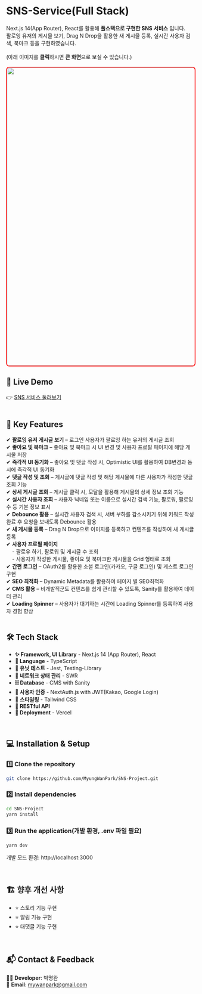 # SNS-Service(Full Stack)

Next.js 14(App Router), React를 활용해 **풀스택으로 구현한 SNS 서비스** 입니다. <br/>
팔로잉 유저의 게시물 보기, Drag N Drop을 활용한 새 게시물 등록, 실시간 사용자 검색, 북마크 등을 구현하였습니다. <br/>
<br/>
(아래 이미지를 **클릭**하시면 **큰 화면**으로 보실 수 있습니다.) <br/> <br/>
<img src="https://github.com/user-attachments/assets/2776ca6e-611c-4a29-a3b8-2abdc6e0147d" width="800" style="border: 2px solid red; border-radius: 8px;"/>

## 🔗 Live Demo <br/>
👉 [SNS 서비스 둘러보기](https://social-network-sideproject.vercel.app/) <br/>
<br/>

## 🚀 Key Features
✔ **팔로잉 유저 게시글 보기** – 로그인 사용자가 팔로잉 하는 유저의 게시글 조회<br/>
✔ **좋아요 및 북마크** – 좋아요 및 북마크 시 UI 변경 및 사용자 프로필 페이지에 해당 게시물 저장 <br/>
✔ **즉각적 UI 동기화** – 좋아요 및 댓글 작성 시, Optimistic UI를 활용하여 DB변경과 동시에 즉각적 UI 동기화 <br/>
✔ **댓글 작성 및 조회** – 게시글에 댓글 작성 및 해당 게시물에 다른 사용자가 작성한 댓글 조회 기능 <br/>
✔ **상세 게시글 조회** – 게시글 클릭 시, 모달을 활용해 게시물의 상세 정보 조회 기능 <br/>
✔ **실시간 사용자 조회** – 사용자 닉네임 또는 이름으로 실시간 검색 기능, 팔로워, 팔로잉 수 등 기본 정보 표시 <br/>
✔ **Debounce 활용** – 실시간 사용자 검색 시, 서버 부하를 감소시키기 위해 키워드 작성 완료 후 요청을 보내도록 Debounce 활용 <br/>
✔ **새 게시물 등록** – Drag N Drop으로 이미지를 등록하고 컨텐츠를 작성하여 새 게시글 등록  <br/>
✔ **사용자 프로필 페이지** <br/> &nbsp; &nbsp;&nbsp;- 팔로우 하기, 팔로워 및 게시글 수 조회 <br/> &nbsp; &nbsp;&nbsp;- 사용자가 작성한 게시물, 좋아요 및 북마크한 게시물을 Grid 형태로 조회 <br/>
✔ **간편 로그인** – OAuth2를 활용한 소셜 로그인(카카오, 구글 로그인) 및 게스트 로그인 구현 <br/>
✔ **SEO 최적화** – Dynamic Metadata를 활용하여 페이지 별 SEO최적화 <br/>
✔ **CMS 활용** – 비개발직군도 컨텐츠를 쉽게 관리할 수 있도록, Sanity를 활용하여 데이터 관리 <br/>
✔ **Loading Spinner** – 사용자가 대기하는 시간에 Loading Spinner를 등록하여 사용자 경험 향상 <br/>
<br/>

## 🛠️ Tech Stack
- **✨ Framework, UI Library** - Next.js 14 (App Router), React <br/>
- **📃 Language** - TypeScript <br/>
- **🚥 유닛 테스트** - Jest, Testing-Library <br/>
- **🎯 네트워크 상태 관리** - SWR <br/>
- **🗄️ Database** - CMS with Sanity <br/> 
- **🔑 사용자 인증** - NextAuth.js with JWT(Kakao, Google Login)
- **🎨 스타일링** - Tailwind CSS <br/>
- **📡 RESTful API**
- **🚀 Deployment** - Vercel

<br/>

## 💻 Installation & Setup

### 1️⃣ Clone the repository

```bash
git clone https://github.com/MyungWanPark/SNS-Project.git
```

### 2️⃣ Install dependencies
```bash
cd SNS-Project
yarn install
```

### 3️⃣ Run the application(개발 환경, .env 파일 필요)

```bash
yarn dev
```
개발 모드 환경: http://localhost:3000

<br/>

## 🏗️ 향후 개선 사항
- ⭐ 스토리 기능 구현
- ⭐ 알림 기능 구현
- ⭐ 대댓글 기능 구현
<br/>

## 📬 Contact & Feedback
👨‍💻 **Developer**: 박명완 <br/>
📧 **Email**: mywanpark@gmail.com <br/>
